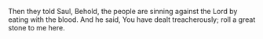 Then they told Saul, Behold, the people are sinning against the Lord by eating with the blood. And he said, You have dealt treacherously; roll a great stone to me here.
